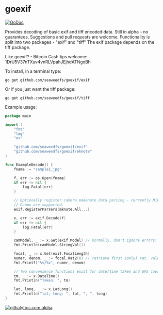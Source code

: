 goexif
======

[![GoDoc](https://godoc.org/github.com/seaweedfs/goexif?status.svg)](https://godoc.org/github.com/seaweedfs/goexif)

Provides decoding of basic exif and tiff encoded data. Still in alpha - no guarantees.
Suggestions and pull requests are welcome.  Functionality is split into two packages - "exif" and "tiff"
The exif package depends on the tiff package. 

Like goexif? - Bitcoin Cash tips welcome: 1DrU5V37nTXuv4vnRLVpahJEjhdATNgoBh

To install, in a terminal type:

```
go get github.com/seaweedfs/goexif/exif
```

Or if you just want the tiff package:

```
go get github.com/seaweedfs/goexif/tiff
```

Example usage:

```go
package main

import (
	"fmt"
	"log"
	"os"

	"github.com/seaweedfs/goexif/exif"
	"github.com/seaweedfs/goexif/mknote"
)

func ExampleDecode() {
	fname := "sample1.jpg"

	f, err := os.Open(fname)
	if err != nil {
		log.Fatal(err)
	}

	// Optionally register camera makenote data parsing - currently Nikon and
	// Canon are supported.
	exif.RegisterParsers(mknote.All...)

	x, err := exif.Decode(f)
	if err != nil {
		log.Fatal(err)
	}

	camModel, _ := x.Get(exif.Model) // normally, don't ignore errors!
	fmt.Println(camModel.StringVal())

	focal, _ := x.Get(exif.FocalLength)
	numer, denom, _ := focal.Rat2(0) // retrieve first (only) rat. value
	fmt.Printf("%v/%v", numer, denom)

	// Two convenience functions exist for date/time taken and GPS coords:
	tm, _ := x.DateTime()
	fmt.Println("Taken: ", tm)

	lat, long, _ := x.LatLong()
	fmt.Println("lat, long: ", lat, ", ", long)
}
```

<!--golang-->
[![githalytics.com alpha](https://cruel-carlota.pagodabox.com/5e166f74cdb82b999ccd84e3c4dc4348 "githalytics.com")](http://githalytics.com/rwcarlsen/goexif)
